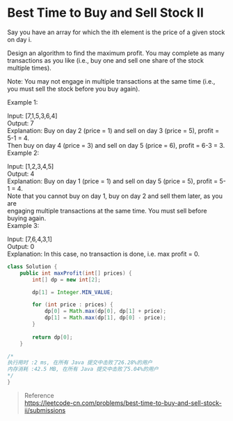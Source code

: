 # Best Time to Buy and Sell Stock II
Say you have an array for which the ith element is the price of a given stock on day i.

Design an algorithm to find the maximum profit. You may complete as many transactions as you like (i.e., buy one and sell one share of the stock multiple times).

Note: You may not engage in multiple transactions at the same time (i.e., you must sell the stock before you buy again).

Example 1:

Input: [7,1,5,3,6,4]  
Output: 7  
Explanation: Buy on day 2 (price = 1) and sell on day 3 (price = 5), profit = 5-1 = 4.  
             Then buy on day 4 (price = 3) and sell on day 5 (price = 6), profit = 6-3 = 3.
Example 2:  

Input: [1,2,3,4,5]  
Output: 4  
Explanation: Buy on day 1 (price = 1) and sell on day 5 (price = 5), profit = 5-1 = 4.  
             Note that you cannot buy on day 1, buy on day 2 and sell them later, as you are  
             engaging multiple transactions at the same time. You must sell before buying again.  
Example 3:  

Input: [7,6,4,3,1]  
Output: 0  
Explanation: In this case, no transaction is done, i.e. max profit = 0.  

```java
class Solution {
    public int maxProfit(int[] prices) {
        int[] dp = new int[2];

        dp[1] = Integer.MIN_VALUE;

        for (int price : prices) {
            dp[0] = Math.max(dp[0], dp[1] + price);
            dp[1] = Math.max(dp[1], dp[0] - price);
        }
        
        return dp[0];
    }

/*
执行用时 :2 ms, 在所有 Java 提交中击败了26.28%的用户
内存消耗 :42.5 MB, 在所有 Java 提交中击败了5.04%的用户
*/
}
```

> Reference  
> https://leetcode-cn.com/problems/best-time-to-buy-and-sell-stock-ii/submissions
